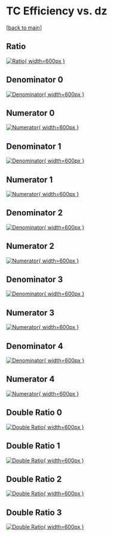 # TC Efficiency vs. dz

[[back to main](./)]



## Ratio

[![Ratio](../mtv/var/TC_vtr_321_-1_eff_dz.png){ width=600px }](../mtv/var/TC_vtr_321_-1_eff_dz.pdf)

## Denominator 0

[![Denominator](../mtv/den/TC_vtr_321_-1_eff_dz_den0.png){ width=600px }](../mtv/den/TC_vtr_321_-1_eff_dz_den0.pdf)

## Numerator 0

[![Numerator](../mtv/num/TC_vtr_321_-1_eff_dz_num0.png){ width=600px }](../mtv/num/TC_vtr_321_-1_eff_dz_num0.pdf)

## Denominator 1

[![Denominator](../mtv/den/TC_vtr_321_-1_eff_dz_den1.png){ width=600px }](../mtv/den/TC_vtr_321_-1_eff_dz_den1.pdf)

## Numerator 1

[![Numerator](../mtv/num/TC_vtr_321_-1_eff_dz_num1.png){ width=600px }](../mtv/num/TC_vtr_321_-1_eff_dz_num1.pdf)

## Denominator 2

[![Denominator](../mtv/den/TC_vtr_321_-1_eff_dz_den2.png){ width=600px }](../mtv/den/TC_vtr_321_-1_eff_dz_den2.pdf)

## Numerator 2

[![Numerator](../mtv/num/TC_vtr_321_-1_eff_dz_num2.png){ width=600px }](../mtv/num/TC_vtr_321_-1_eff_dz_num2.pdf)

## Denominator 3

[![Denominator](../mtv/den/TC_vtr_321_-1_eff_dz_den3.png){ width=600px }](../mtv/den/TC_vtr_321_-1_eff_dz_den3.pdf)

## Numerator 3

[![Numerator](../mtv/num/TC_vtr_321_-1_eff_dz_num3.png){ width=600px }](../mtv/num/TC_vtr_321_-1_eff_dz_num3.pdf)

## Denominator 4

[![Denominator](../mtv/den/TC_vtr_321_-1_eff_dz_den4.png){ width=600px }](../mtv/den/TC_vtr_321_-1_eff_dz_den4.pdf)

## Numerator 4

[![Numerator](../mtv/num/TC_vtr_321_-1_eff_dz_num4.png){ width=600px }](../mtv/num/TC_vtr_321_-1_eff_dz_num4.pdf)

## Double Ratio 0

[![Double Ratio](../mtv/ratio/TC_vtr_321_-1_eff_dz_ratio0.png){ width=600px }](../mtv/ratio/TC_vtr_321_-1_eff_dz_ratio0.pdf)

## Double Ratio 1

[![Double Ratio](../mtv/ratio/TC_vtr_321_-1_eff_dz_ratio1.png){ width=600px }](../mtv/ratio/TC_vtr_321_-1_eff_dz_ratio1.pdf)

## Double Ratio 2

[![Double Ratio](../mtv/ratio/TC_vtr_321_-1_eff_dz_ratio2.png){ width=600px }](../mtv/ratio/TC_vtr_321_-1_eff_dz_ratio2.pdf)

## Double Ratio 3

[![Double Ratio](../mtv/ratio/TC_vtr_321_-1_eff_dz_ratio3.png){ width=600px }](../mtv/ratio/TC_vtr_321_-1_eff_dz_ratio3.pdf)

